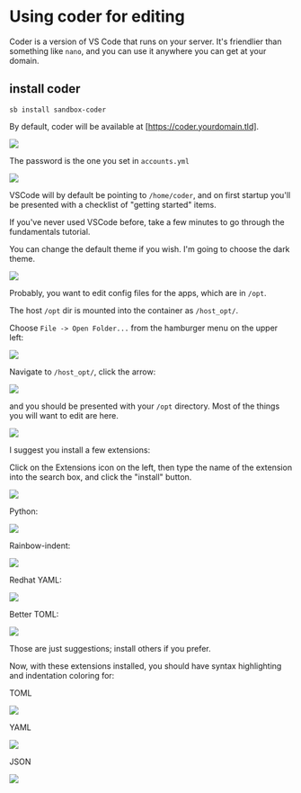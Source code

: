 # Using coder for editing

Coder is a version of VS Code that runs on your server.  It's friendlier than something like `nano`, and you can use it anywhere you can get at your domain.

## install coder

```
sb install sandbox-coder
```

By default, coder will be available at [https://coder.yourdomain.tld].

   ![](../../images/coder-setup/01-login.png)

The password is the one you set in `accounts.yml`

   ![](../../images/coder-setup/02-screen.png)

VSCode will by default be pointing to `/home/coder`, and on first startup you'll be presented with a checklist of "getting started" items.

If you've never used VSCode before, take a few minutes to go through the fundamentals tutorial.

You can change the default theme if you wish.  I'm going to choose the dark theme.

   ![](../../images/coder-setup/03-dark-mode-home-dir.png)

Probably, you want to edit config files for the apps, which are in `/opt`.

The host `/opt` dir is mounted into the container as `/host_opt/`.

Choose `File -> Open Folder...` from the hamburger menu on the upper left:

   ![](../../images/coder-setup/04-file-open-folder.png)

Navigate to `/host_opt/`, click the arrow:

   ![](../../images/coder-setup/05-host-opt.png)

and you should be presented with your `/opt` directory.  Most of the things you will want to edit are here.

   ![](../../images/coder-setup/06-host-opt.png)

I suggest you install a few extensions:

Click on the Extensions icon on the left, then type the name of the extension into the search box, and click the "install" button.

   ![](../../images/coder-setup/07-extensions.png)

Python:

   ![](../../images/coder-setup/08-python.png)

Rainbow-indent:

   ![](../../images/coder-setup/09-rainbow.png)

Redhat YAML:

   ![](../../images/coder-setup/10-yaml.png)

Better TOML:

   ![](../../images/coder-setup/11-toml.png)

Those are just suggestions; install others if you prefer.

Now, with these extensions installed, you should have syntax highlighting and indentation coloring for:

TOML

   ![](../../images/coder-setup/12-toml-sample.png)

YAML

   ![](../../images/coder-setup/13-yaml-sample.png)

JSON

   ![](../../images/coder-setup/14-json-sample.png)
